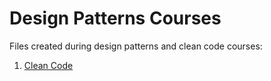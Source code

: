 # Design Patterns Courses

Files created during design patterns and clean code courses:

1. [Clean Code](https://www.udemy.com/course/writing-clean-code)
